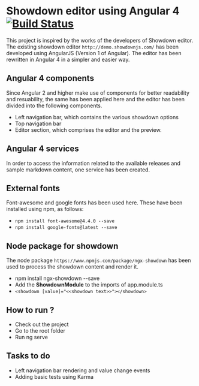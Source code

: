 # Showdown editor using Angular 4 [![Build Status](https://travis-ci.org/aaradhanas/angular.svg?branch=master)](https://travis-ci.org/aaradhanas/angular)

This project is inspired by the works of the developers of Showdown editor. The existing showdown editor `http://demo.showdownjs.com/` has been developed using AngularJS (Version 1 of Angular). The editor has been rewritten in Angular 4 in a simpler and easier way.

## Angular 4 components

Since Angular 2 and higher make use of components for better readability and resuability, the same has been applied here and the editor has been divided into the following components.

- Left navigation bar, which contains the various showdown options
- Top navigation bar
- Editor section, which comprises the editor and the preview.

## Angular 4 services

In order to access the information related to the available releases and sample markdown content, one service has been created.

## External fonts

Font-awesome and google fonts has been used here. These have been installed using npm, as follows:

- `npm install font-awesome@4.4.0 --save`
- `npm install google-fonts@latest --save`

## Node package for showdown

The node package `https://www.npmjs.com/package/ngx-showdown` has been used to process the showdown content and render it.

- npm install ngx-showdown --save
- Add the **ShowdownModule** to the imports of app.module.ts
- `<showdown [value]="<<showdown text>>"></showdown>`

## How to run ?

- Check out the project
- Go to the root folder
- Run ng serve

## Tasks to do

- Left navigation bar rendering and value change events
- Adding basic tests using Karma